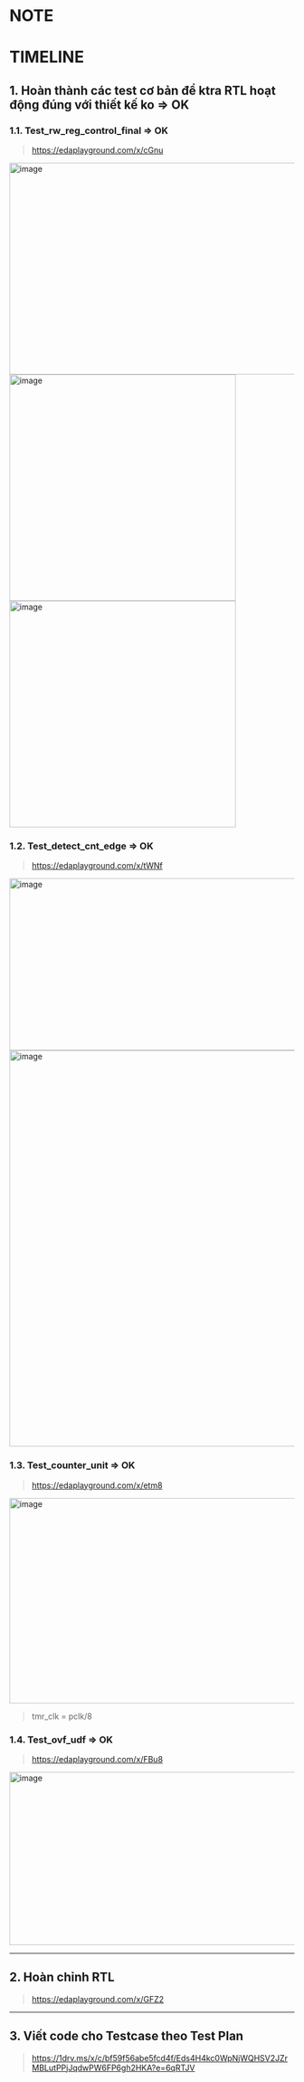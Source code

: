 # NOTE
# TIMELINE
## 1. Hoàn thành các test cơ bản để ktra RTL hoạt động đúng với thiết kế ko => OK
### 1.1. Test_rw_reg_control_final => OK
> https://edaplayground.com/x/cGnu

<img width="1837" height="374" alt="image" src="https://github.com/user-attachments/assets/7c73c341-5de2-4b3a-98d6-d219aaa066c5" />

<img width="400" alt="image" src="https://github.com/user-attachments/assets/12ced262-2620-48fa-a937-6d580d2cfcde">
<img width="400" alt="image" src="https://github.com/user-attachments/assets/f68eeae5-66e0-4f79-bccf-b4d8be92ecc5">

### 1.2. Test_detect_cnt_edge => OK
> https://edaplayground.com/x/tWNf

<img width="1873" height="304" alt="image" src="https://github.com/user-attachments/assets/25e7f094-0af5-4d91-ad0d-eff8933d5ba6" />

<img width="700" alt="image" src="https://github.com/user-attachments/assets/e12778c4-fdb6-4cbe-ac87-311d132b4df5">

### 1.3. Test_counter_unit => OK
> https://edaplayground.com/x/etm8

<img width="1898" height="363" alt="image" src="https://github.com/user-attachments/assets/5e204f78-900c-4672-8c0a-6fb333e29883" />

> tmr_clk = pclk/8

### 1.4. Test_ovf_udf => OK
> https://edaplayground.com/x/FBu8

<img width="1904" height="306" alt="image" src="https://github.com/user-attachments/assets/22189632-4d4f-4e00-85a4-eb2d053fba94" />

--------------------------------------------------------------------------------------------------------------------------------------

## 2. Hoàn chỉnh RTL
> https://edaplayground.com/x/GFZ2

--------------------------------------------------------------------------------------------------------------------------------------

## 3. Viết code cho Testcase theo Test Plan
> https://1drv.ms/x/c/bf59f56abe5fcd4f/Eds4H4kc0WpNjWQHSV2JZrMBLutPPjJqdwPW6FP6gh2HKA?e=6qRTJV











